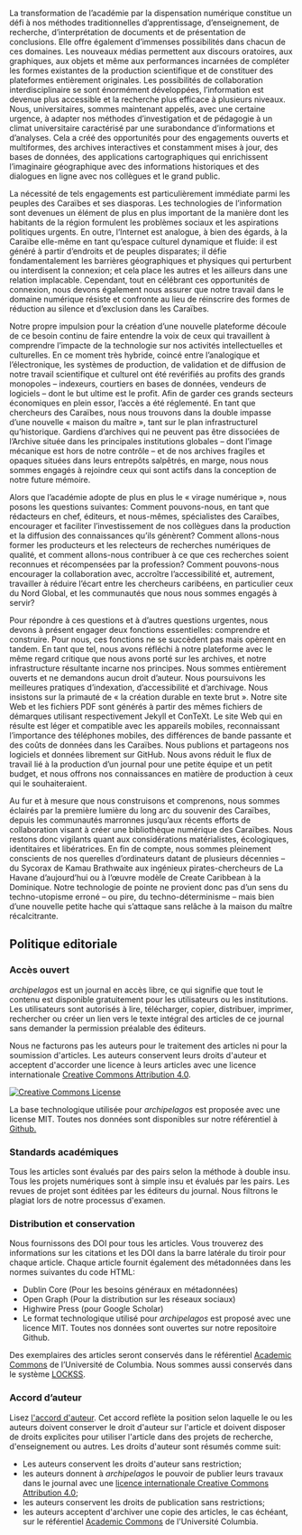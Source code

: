 La transformation de l’académie par la dispensation numérique constitue un défi à nos méthodes traditionnelles d’apprentissage, d’enseignement, de recherche, d’interprétation de documents et de présentation de conclusions. Elle offre également d’immenses possibilités dans chacun de ces domaines. Les nouveaux médias permettent aux discours oratoires, aux graphiques, aux objets et même aux performances incarnées de compléter les formes existantes de la production scientifique et de constituer des plateformes entièrement originales. Les possibilités de collaboration interdisciplinaire se sont énormément développées, l’information est devenue plus accessible et la recherche plus efficace à plusieurs niveaux. Nous, universitaires, sommes maintenant appelés, avec une certaine urgence, à adapter nos méthodes d’investigation et de pédagogie à un climat universitaire caractérisé par une surabondance d’informations et d’analyses. Cela a créé des opportunités pour des engagements ouverts et multiformes, des archives interactives et constamment mises à jour, des bases de données, des applications cartographiques qui enrichissent l’imaginaire géographique avec des informations historiques et des dialogues en ligne avec nos collègues et le grand public.

La nécessité de tels engagements est particulièrement immédiate parmi les peuples des Caraïbes et ses diasporas. Les technologies de l’information sont devenues un élément de plus en plus important de la manière dont les habitants de la région formulent les problèmes sociaux et les aspirations politiques urgents. En outre, l’Internet est analogue, à bien des égards, à la Caraïbe elle-même en tant qu’espace culturel dynamique et fluide: il est généré à partir d’endroits et de peuples disparates; il défie fondamentalement les barrières géographiques et physiques qui perturbent  ou interdisent la connexion; et cela place les autres et les ailleurs dans une relation implacable. Cependant, tout en célébrant ces opportunités de connexion, nous devons également nous assurer que notre travail dans le domaine numérique résiste et confronte au lieu de réinscrire des formes de réduction au silence et d’exclusion dans les Caraïbes.

Notre propre impulsion pour la création d’une nouvelle plateforme découle de ce besoin continu de faire entendre la voix de ceux qui travaillent à comprendre l’impacte de la technologie sur nos activités intellectuelles et culturelles. En ce moment très hybride, coincé entre l’analogique et l’électronique, les systèmes de production, de validation et de diffusion de notre travail scientifique et culturel ont été revérifiés au profits des grands monopoles – indexeurs, courtiers en bases de données, vendeurs de logiciels – dont le but ultime est le profit. Afin de garder ces grands secteurs économiques en plein essor, l’accès a été réglementé. En tant que chercheurs des Caraïbes, nous nous trouvons dans la double impasse d’une nouvelle « maison du maître », tant sur le plan infrastructurel qu’historique. Gardiens d’archives qui ne peuvent pas être dissociées de l’Archive située dans les principales institutions globales – dont l’image mécanique est hors de notre contrôle – et de nos archives fragiles et opaques situées dans leurs entrepôts salpêtrés, en marge, nous nous sommes engagés à rejoindre ceux qui sont actifs dans la conception de notre future mémoire.

Alors que l’académie adopte de plus en plus le « virage numérique », nous posons les questions suivantes: Comment pouvons-nous, en tant que rédacteurs en chef, éditeurs, et nous-mêmes, spécialistes des Caraïbes, encourager et faciliter l’investissement de nos collègues dans la production et la diffusion des connaissances qu’ils génèrent? Comment allons-nous former les producteurs et les relecteurs de recherches numériques de qualité, et comment allons-nous contribuer à ce que ces recherches soient reconnues et récompensées par la profession? Comment pouvons-nous encourager la collaboration avec, accroître l’accessibilité et, autrement, travailler à réduire l’écart entre les chercheurs caribéens, en particulier ceux du Nord Global, et les communautés que nous nous sommes engagés à servir?

Pour répondre à ces questions et à d’autres questions urgentes, nous devons à présent engager deux fonctions essentielles: comprendre et construire. Pour nous, ces fonctions ne se succèdent pas mais opèrent en tandem. En tant que tel, nous avons réfléchi à notre plateforme avec le même regard critique que nous avons porté sur les archives, et notre infrastructure résultante incarne nos principes. Nous sommes entièrement ouverts et ne demandons aucun droit d’auteur. Nous poursuivons les meilleures pratiques d’indexation, d’accessibilité et d’archivage. Nous insistons sur la primauté de « la création durable en texte brut ». Notre site Web et les fichiers PDF sont générés à partir des mêmes fichiers de démarques utilisant respectivement Jekyll et ConTeXt. Le site Web qui en résulte est léger et compatible avec les appareils mobiles, reconnaissant l’importance des téléphones mobiles, des différences de bande passante et des coûts de données dans les Caraïbes. Nous publions et partageons nos logiciels et données librement sur GitHub. Nous avons réduit le flux de travail lié à la production d’un journal pour une petite équipe et un petit budget, et nous offrons nos connaissances en matière de production à ceux qui le souhaiteraient.

Au fur et à mesure que nous construisons et comprenons, nous sommes éclairés par la première lumière du long arc du souvenir des Caraïbes, depuis les communautés marronnes jusqu’aux récents efforts de collaboration visant à créer une bibliothèque numérique des Caraïbes. Nous restons donc vigilants quant aux considérations matérialistes, écologiques, identitaires et libératrices. En fin de compte, nous sommes pleinement conscients de nos querelles d’ordinateurs datant de plusieurs décennies – du Sycorax de Kamau Brathwaite aux ingénieux pirates-chercheurs de La Havane d’aujourd’hui ou à l’œuvre modèle de Create Caribbean à la Dominique. Notre technologie de pointe ne provient donc pas d’un sens du techno-utopisme erroné – ou pire, du techno-déterminisme – mais bien d’une nouvelle petite hache qui s’attaque sans relâche à la maison du maître récalcitrante.


## Politique editoriale

### Accès ouvert

*archipelagos* est un journal en accès libre, ce qui signifie que tout le contenu est disponible gratuitement pour les utilisateurs ou les institutions. Les utilisateurs sont autorisés à lire, télécharger, copier, distribuer, imprimer, rechercher ou créer un lien vers le texte intégral des articles de ce journal sans demander la permission préalable des éditeurs.

Nous ne facturons pas les auteurs pour le traitement des articles ni pour la soumission d'articles. Les auteurs conservent leurs droits d'auteur et acceptent d'accorder une licence à leurs articles avec une licence internationale [Creative Commons Attribution 4.0](https://creativecommons.org/licenses/by/4.0/).

<a rel="license" href="http://creativecommons.org/licenses/by/4.0/"><img alt="Creative Commons License" style="border-width:0" src="https://i.creativecommons.org/l/by/4.0/88x31.png" /></a>

La base technologique utilisée pour *archipelagos* est proposée avec une license MIT. Toutes nos données sont disponibles sur notre référentiel à <a href="{{site.githuburl}}">Github.</a>


### Standards académiques

Tous les articles sont évalués par des pairs selon la méthode à double insu. Tous les projets numériques sont à simple insu et évalués par les pairs. Les revues de projet sont éditées par les éditeurs du journal. Nous filtrons le plagiat lors de notre processus d'examen.


### Distribution et conservation

Nous fournissons des DOI pour tous les articles. Vous trouverez des informations sur les citations et les DOI dans la barre latérale du tiroir pour chaque article. Chaque article fournit également des métadonnées dans les normes suivantes du code HTML:

- Dublin Core (Pour les besoins généraux en métadonnées)
- Open Graph (Pour la distribution sur les réseaux sociaux)
- Highwire Press (pour Google Scholar)
- Le format technologique utilisé pour *archipelagos* est proposé avec une licence MIT. Toutes nos données sont ouvertes sur notre repositoire Github.

Des exemplaires des articles seront conservés dans le référentiel [Academic Commons](https://academiccommons.columbia.edu/) de l’Université de Columbia. Nous sommes aussi conservés dans le système [LOCKSS](https://www.lockss.org/).


### Accord d’auteur

Lisez [l'accord d'auteur](http://archipelagosjournal.org/public/author-agreement.pdf). Cet accord reflète la position selon laquelle le ou les auteurs doivent conserver le droit d'auteur sur l'article et doivent disposer de droits explicites pour utiliser l'article dans des projets de recherche, d'enseignement ou autres. Les droits d'auteur sont résumés comme suit:

- Les auteurs conservent les droits d'auteur sans restriction;
- les auteurs donnent à *archipelagos* le pouvoir de publier leurs travaux dans le journal avec une [licence internationale Creative Commons Attribution 4.0](https://creativecommons.org/licenses/by/4.0/);
- les auteurs conservent les droits de publication sans restrictions;
- les auteurs acceptent d'archiver une copie des articles, le cas échéant, sur le référentiel [Academic Commons](https://academiccommons.columbia.edu/) de l'Université Columbia.
